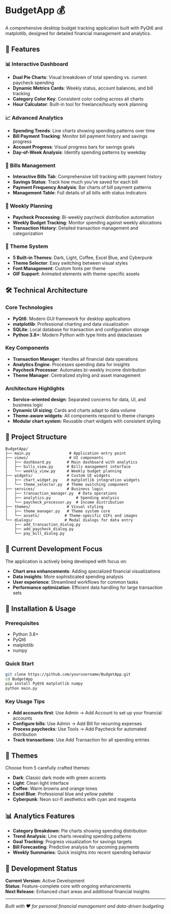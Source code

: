 # BudgetApp 💰

A comprehensive desktop budget tracking application built with PyQt6 and matplotlib, designed for detailed financial management and analytics.

## 🚀 Features

### 📊 Interactive Dashboard
- **Dual Pie Charts**: Visual breakdown of total spending vs. current paycheck spending
- **Dynamic Metrics Cards**: Weekly status, account balances, and bill tracking
- **Category Color Key**: Consistent color coding across all charts
- **Hour Calculator**: Built-in tool for freelance/hourly work planning

### 📈 Advanced Analytics
- **Spending Trends**: Line charts showing spending patterns over time
- **Bill Payment Tracking**: Monitor bill payment history and savings progress
- **Account Progress**: Visual progress bars for savings goals
- **Day-of-Week Analysis**: Identify spending patterns by weekday

### 🧾 Bills Management
- **Interactive Bills Tab**: Comprehensive bill tracking with payment history
- **Savings Status**: Track how much you've saved for each bill
- **Payment Frequency Analysis**: Bar charts of bill payment patterns
- **Management Table**: Full details of all bills with status indicators

### 📅 Weekly Planning
- **Paycheck Processing**: Bi-weekly paycheck distribution automation
- **Weekly Budget Tracking**: Monitor spending against weekly allocations
- **Transaction History**: Detailed transaction management and categorization

### 🎨 Theme System
- **5 Built-in Themes**: Dark, Light, Coffee, Excel Blue, and Cyberpunk
- **Theme Selector**: Easy switching between visual styles
- **Font Management**: Custom fonts per theme
- **GIF Support**: Animated elements with theme-specific assets

## 🛠️ Technical Architecture

### Core Technologies
- **PyQt6**: Modern GUI framework for desktop applications
- **matplotlib**: Professional charting and data visualization
- **SQLite**: Local database for transaction and configuration storage
- **Python 3.8+**: Modern Python with type hints and dataclasses

### Key Components
- **Transaction Manager**: Handles all financial data operations
- **Analytics Engine**: Processes spending data for insights
- **Paycheck Processor**: Automates bi-weekly income distribution
- **Theme Manager**: Centralized styling and asset management

### Architecture Highlights
- **Service-oriented design**: Separated concerns for data, UI, and business logic
- **Dynamic UI sizing**: Cards and charts adapt to data volume
- **Theme-aware widgets**: All components respond to theme changes
- **Modular chart system**: Reusable chart widgets with consistent styling

## 📁 Project Structure

```
BudgetApp/
├── main.py                 # Application entry point
├── views/                  # UI components
│   ├── dashboard.py       # Main dashboard with analytics
│   ├── bills_view.py      # Bills management interface
│   └── weekly_view.py     # Weekly budget planning
├── widgets/               # Custom UI widgets
│   ├── chart_widget.py    # matplotlib integration widgets
│   └── theme_selector.py  # Theme switching component
├── services/              # Business logic
│   ├── transaction_manager.py  # Data operations
│   ├── analytics.py           # Spending analysis
│   └── paycheck_processor.py  # Income distribution
├── themes/                # Visual styling
│   ├── theme_manager.py   # Theme system core
│   └── assets/           # Theme-specific GIFs and images
└── dialogs/              # Modal dialogs for data entry
    ├── add_transaction_dialog.py
    ├── add_paycheck_dialog.py
    └── pay_bill_dialog.py
```

## 🎯 Current Development Focus

The application is actively being developed with focus on:
- **Chart area enhancements**: Adding specialized financial visualizations
- **Data insights**: More sophisticated spending analysis
- **User experience**: Streamlined workflows for common tasks
- **Performance optimization**: Efficient data handling for large transaction sets

## 🔧 Installation & Usage

### Prerequisites
- Python 3.8+
- PyQt6
- matplotlib
- numpy

### Quick Start
```bash
git clone https://github.com/yourusername/BudgetApp.git
cd BudgetApp
pip install PyQt6 matplotlib numpy
python main.py
```

### Key Usage Tips
- **Add accounts first**: Use Admin → Add Account to set up your financial accounts
- **Configure bills**: Use Admin → Add Bill for recurring expenses
- **Process paychecks**: Use Tools → Add Paycheck for automated distribution
- **Track transactions**: Use Add Transaction for all spending entries

## 🎨 Themes

Choose from 5 carefully crafted themes:
- **Dark**: Classic dark mode with green accents
- **Light**: Clean light interface 
- **Coffee**: Warm browns and orange tones
- **Excel Blue**: Professional blue and yellow palette
- **Cyberpunk**: Neon sci-fi aesthetics with cyan and magenta

## 📊 Analytics Features

- **Category Breakdown**: Pie charts showing spending distribution
- **Trend Analysis**: Line charts revealing spending patterns
- **Goal Tracking**: Progress visualization for savings targets
- **Bill Forecasting**: Predictive analysis for upcoming payments
- **Weekly Summaries**: Quick insights into recent spending behavior

## 🚧 Development Status

**Current Version**: Active Development  
**Status**: Feature-complete core with ongoing enhancements  
**Next Release**: Enhanced chart areas and additional financial insights

---

*Built with ❤️ for personal financial management and data-driven budgeting*
